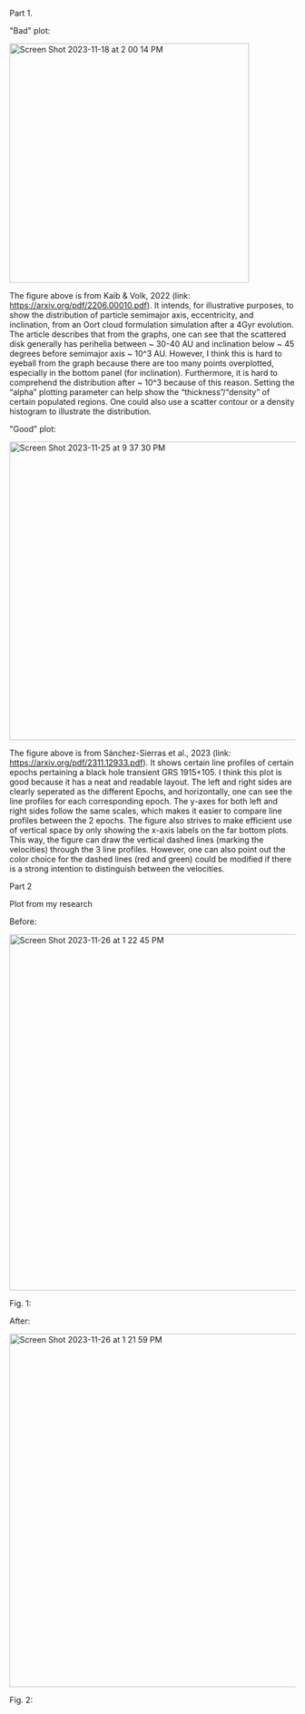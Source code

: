 Part 1.

"Bad" plot:

<img width="422" alt="Screen Shot 2023-11-18 at 2 00 14 PM" src="https://github.com/rpradata-ud/DSPS_RPradata/assets/143296355/fba07525-6aed-49b9-94a4-ca8f7b261668">

The figure above is from Kaib & Volk, 2022 (link: https://arxiv.org/pdf/2206.00010.pdf). It intends, for illustrative purposes, to show the distribution of particle semimajor axis, eccentricity, and inclination, from an Oort cloud formulation simulation after a 4Gyr evolution. The article describes that from the graphs, one can see that the scattered disk generally has perihelia between ~ 30-40 AU and inclination below ~ 45 degrees before semimajor axis ~ 10^3 AU. However, I think this is hard to eyeball from the graph because there are too many points overplotted, especially in the bottom panel (for inclination). Furthermore, it is hard to comprehend the distribution after ~ 10^3 because of this reason. Setting the “alpha” plotting parameter can help show the “thickness”/“density” of certain populated regions. One could also use a scatter contour or a density histogram to illustrate the distribution.

"Good" plot: 

<img width="526" alt="Screen Shot 2023-11-25 at 9 37 30 PM" src="https://github.com/rpradata-ud/DSPS_RPradata/assets/143296355/79ad9104-9501-48b7-98f5-b21c343b7673">

The figure above is from Sánchez-Sierras et al., 2023 (link: https://arxiv.org/pdf/2311.12933.pdf). It shows certain line profiles of certain epochs pertaining a black hole transient GRS 1915+105. I think this plot is good because it has a neat and readable layout. The left and right sides are clearly seperated as the different Epochs, and horizontally, one can see the line profiles for each corresponding epoch. The y-axes for both left and right sides follow the same scales, which makes it easier to compare line profiles between the 2 epochs. The figure also strives to make efficient use of vertical space by only showing the x-axis labels on the far bottom plots. This way, the figure can draw the vertical dashed lines (marking the velocities) through the 3 line profiles. However, one can also point out the color choice for the dashed lines (red and green) could be modified if there is a strong intention to distinguish between the velocities. 



Part 2

Plot from my research

Before:

<img width="628" alt="Screen Shot 2023-11-26 at 1 22 45 PM" src="https://github.com/rpradata-ud/DSPS_RPradata/assets/143296355/8b93b23c-95ea-43bc-bf11-07e4bcd423a2">

Fig. 1: 


After:

<img width="623" alt="Screen Shot 2023-11-26 at 1 21 59 PM" src="https://github.com/rpradata-ud/DSPS_RPradata/assets/143296355/06ed0024-bea8-442c-aed5-e388a0c4c924">

Fig. 2: 
